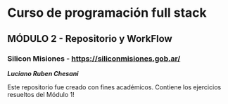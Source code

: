 # Curso de programación full stack
## MÓDULO 2 - Repositorio y WorkFlow
### Silicon Misiones - https://siliconmisiones.gob.ar/
***Luciano Ruben Chesani***

Este repositorio fue creado con fines académicos. Contiene los ejercicios resueltos del Módulo 1!
